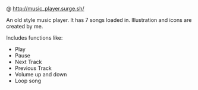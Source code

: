 @ http://music_player.surge.sh/

An old style music player. It has 7 songs loaded in. Illustration and icons are created by me.

Includes functions like:

- Play
- Pause
- Next Track 
- Previous Track
- Volume up and down
- Loop song


